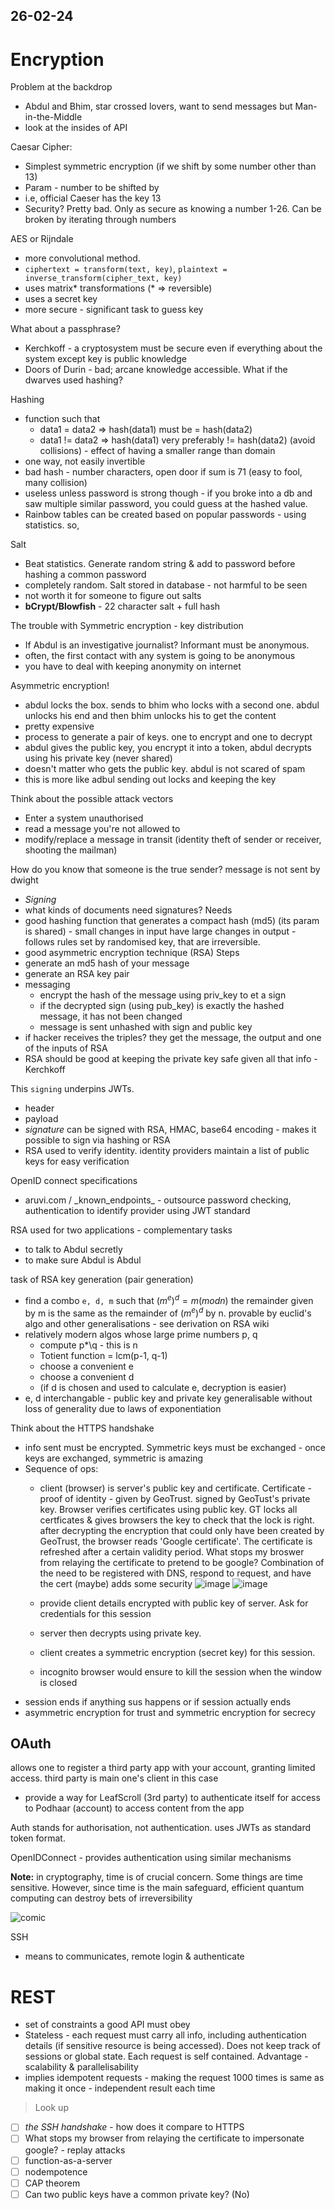 ## 26-02-24
# Encryption

Problem at the backdrop
- Abdul and Bhim, star crossed lovers, want to send messages but Man-in-the-Middle
- look at the insides of API

Caesar Cipher:
- Simplest symmetric encryption (if we shift by some number other than 13)
- Param - number to be shifted by
- i.e, official Caeser has the key 13
- Security? Pretty bad. Only as secure as knowing a number 1-26. Can be broken by iterating through numbers

AES or Rijndale
- more convolutional method.
- `ciphertext = transform(text, key)`, `plaintext = inverse_transform(cipher_text, key)`
- uses matrix\* transformations (\* => reversible)
- uses a secret key
- more secure - significant task to guess key

What about a passphrase?
- Kerchkoff - a cryptosystem must be secure even if everything about the system except key is public knowledge
- Doors of Durin - bad; arcane knowledge accessible. What if the dwarves used hashing?

Hashing
- function such that 
	- data1 = data2 => hash(data1) must be = hash(data2)
	- data1 != data2 => hash(data1) very preferably != hash(data2) (avoid collisions) - effect of having a smaller range than domain
- one way, not easily invertible
- bad hash - number characters, open door if sum is 71 (easy to fool, many collision)
- useless unless password is strong though - if you broke into a db and saw multiple similar password, you could guess at the hashed value.
- Rainbow tables can be created based on popular passwords - using statistics. so,

Salt
- Beat statistics. Generate random string & add to password before hashing a common password
- completely random. Salt stored in database - not harmful to be seen
- not worth it for someone to figure out salts
- **bCrypt/Blowfish** - 22 character salt + full hash

The trouble with Symmetric encryption - key distribution
- If Abdul is an investigative journalist? Informant must be anonymous. 
- often, the first contact with any system is going to be anonymous
- you have to deal with keeping anonymity on internet

Asymmetric encryption! 
- abdul locks the box. sends to bhim who locks with a second one. abdul unlocks his end and then bhim unlocks his to get the content
- pretty expensive
- process to generate a pair of keys. one to encrypt and one to decrypt
- abdul gives the public key, you encrypt it into a token, abdul decrypts using his private key (never shared)
- doesn't matter who gets the public key. abdul is not scared of spam
- this is more like adbul sending out locks and keeping the key 

Think about the possible attack vectors
- Enter a system unauthorised
- read a message you're not allowed to
- modify/replace a message in transit (identity theft of sender or receiver, shooting the mailman)

How do you know that someone is the true sender? message is not sent by dwight
- *Signing* 
- what kinds of documents need signatures?
Needs
- good hashing function that generates a compact hash (md5) (its param is shared) - small changes in input have large changes in output - follows rules set by randomised key, that are irreversible.
- good asymmetric encryption technique (RSA)
Steps
- generate an md5 hash of  your message 
- generate an RSA key pair
- messaging
	- encrypt the hash of the message using priv_key to et a sign
	- if the decrypted sign (using pub_key) is exactly the hashed message, it has not been changed
	- message is sent unhashed with sign and public key
- if hacker receives the triples? they get the message, the output and one of the inputs of RSA
- RSA should be good at keeping the private key safe given all that info - Kerchkoff

This `signing` underpins JWTs. 
- header
- payload
- *signature*
can be signed with RSA, HMAC, base64 encoding - makes it possible to sign via hashing or RSA
- RSA used to verify identity. identity providers maintain a list of public keys for easy verification

OpenID connect specifications
 - aruvi.com / \_known_endpoints_ - outsource password checking, authentication to identify provider using JWT standard

RSA used for two applications - complementary tasks
- to talk to Abdul secretly
- to make sure Abdul is Abdul

task of RSA key generation (pair generation)
- find a combo `e, d, m` such that $(m^e)^d = m(mod n)$ the remainder given by m is the same as the remainder of $(m^e)^d$ by n. provable by euclid's algo and other generalisations - see derivation on RSA wiki
- relatively modern algos whose large prime numbers p, q
	- compute p*\q - this is n
	- Totient function = lcm(p-1, q-1)
	- choose a convenient e
	- choose a convenient d
	- (if d is chosen and used to calculate e, decryption is easier)
- e, d interchangable - public key and private key generalisable without loss of generality due to laws of exponentiation

Think about the HTTPS handshake
- info sent must be encrypted. Symmetric keys must be exchanged - once keys are exchanged, symmetric is amazing
- Sequence of ops:
	- client (browser) is server's public key and certificate. Certificate - proof of identity - given by GeoTrust. signed by GeoTust's private key. Browser verifies certificates using public key. GT locks all certficates & gives browsers the key to check that the lock is right. after decrypting the encryption that could only have been created by GeoTrust, the browser reads 'Google certificate'. The certificate is refreshed after a certain validity period. What stops my broswer from relaying the certificate to pretend to be google? Combination of the need to be registered with DNS, respond to request, and have the cert (maybe) adds some security
	![image](images/Screenshot%202024-02-26%20205835.png)
	![image](images/Screenshot%202024-02-26%20205903.png)
	
	- provide client details encrypted with public key of server. Ask for credentials for this session
	- server then decrypts using private key. 
	- client creates a symmetric encryption (secret key) for this session.
	- incognito browser would ensure to kill the session when the window is closed
- session ends if anything sus happens or if session actually ends
- asymmetric encryption for trust and symmetric encryption for secrecy
## OAuth
allows one to register a third party app with your account, granting limited access. third party is main one's client in this case
- provide a way for LeafScroll (3rd party) to authenticate itself for access to Podhaar (account) to access content from the app

Auth stands for authorisation, not authentication. uses JWTs as standard token format.

OpenIDConnect - provides authentication using similar mechanisms

**Note:** in cryptography, time is of crucial concern. Some things are time sensitive. However, since time is the main safeguard, efficient quantum computing can destroy bets of irreversibility

![comic](images/Comic_2024-02-26%20210839.png)

SSH
- means to communicates, remote login & authenticate
# REST
- set of constraints a good API must obey
- Stateless - each request must carry all info, including authentication details (if sensitive resource is being accessed). Does not keep track of sessions or global state. Each request is self contained. Advantage - scalability & parallelisability
- implies idempotent requests - making the request 1000 times is same as making it once - independent result each time

>Look up
- [ ] *the SSH handshake* - how does it compare to HTTPS
- [ ] What stops my browser from relaying the certificate to impersonate google? - replay attacks
- [ ] function-as-a-server
- [ ] nodempotence
- [ ] CAP theorem
- [ ] Can two public keys have a common private key? (No)